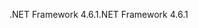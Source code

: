 <span data-ttu-id="611bc-101">.NET Framework 4.6.1</span><span class="sxs-lookup"><span data-stu-id="611bc-101">.NET Framework 4.6.1</span></span>